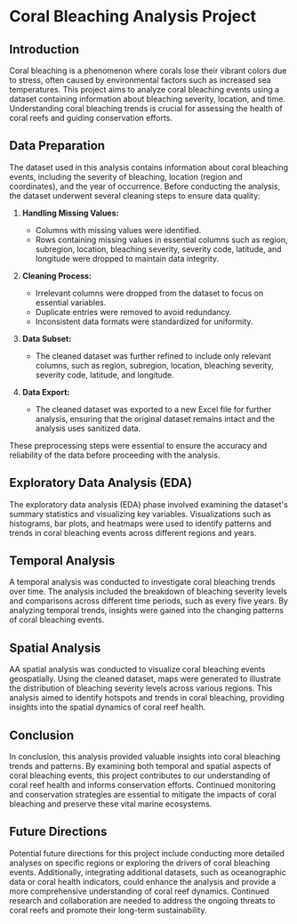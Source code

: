 # Coral Bleaching Analysis Project

## Introduction
Coral bleaching is a phenomenon where corals lose their vibrant colors due to stress, often caused by environmental factors such as increased sea temperatures. This project aims to analyze coral bleaching events using a dataset containing information about bleaching severity, location, and time. Understanding coral bleaching trends is crucial for assessing the health of coral reefs and guiding conservation efforts.

## Data Preparation

The dataset used in this analysis contains information about coral bleaching events, including the severity of bleaching, location (region and coordinates), and the year of occurrence. Before conducting the analysis, the dataset underwent several cleaning steps to ensure data quality:

1. **Handling Missing Values:** 
   - Columns with missing values were identified.
   - Rows containing missing values in essential columns such as region, subregion, location, bleaching severity, severity code, latitude, and longitude were dropped to maintain data integrity.

2. **Cleaning Process:**
   - Irrelevant columns were dropped from the dataset to focus on essential variables.
   - Duplicate entries were removed to avoid redundancy.
   - Inconsistent data formats were standardized for uniformity.

3. **Data Subset:**
   - The cleaned dataset was further refined to include only relevant columns, such as region, subregion, location, bleaching severity, severity code, latitude, and longitude.

4. **Data Export:**
   - The cleaned dataset was exported to a new Excel file for further analysis, ensuring that the original dataset remains intact and the analysis uses sanitized data.

These preprocessing steps were essential to ensure the accuracy and reliability of the data before proceeding with the analysis.


## Exploratory Data Analysis (EDA)
The exploratory data analysis (EDA) phase involved examining the dataset's summary statistics and visualizing key variables. Visualizations such as histograms, bar plots, and heatmaps were used to identify patterns and trends in coral bleaching events across different regions and years.

## Temporal Analysis
A temporal analysis was conducted to investigate coral bleaching trends over time. The analysis included the breakdown of bleaching severity levels and comparisons across different time periods, such as every five years. By analyzing temporal trends, insights were gained into the changing patterns of coral bleaching events.

## Spatial Analysis
AA spatial analysis was conducted to visualize coral bleaching events geospatially. Using the cleaned dataset, maps were generated to illustrate the distribution of bleaching severity levels across various regions. This analysis aimed to identify hotspots and trends in coral bleaching, providing insights into the spatial dynamics of coral reef health.

## Conclusion
In conclusion, this analysis provided valuable insights into coral bleaching trends and patterns. By examining both temporal and spatial aspects of coral bleaching events, this project contributes to our understanding of coral reef health and informs conservation efforts. Continued monitoring and conservation strategies are essential to mitigate the impacts of coral bleaching and preserve these vital marine ecosystems.

## Future Directions
Potential future directions for this project include conducting more detailed analyses on specific regions or exploring the drivers of coral bleaching events. Additionally, integrating additional datasets, such as oceanographic data or coral health indicators, could enhance the analysis and provide a more comprehensive understanding of coral reef dynamics. Continued research and collaboration are needed to address the ongoing threats to coral reefs and promote their long-term sustainability.
